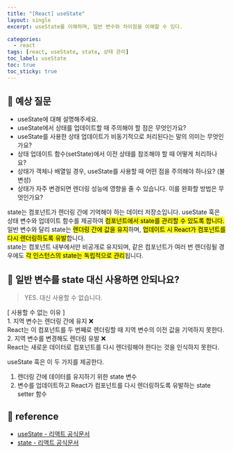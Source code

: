 ```yaml
---
title: "[React] useState"
layout: single
excerpt: useState를 이해하며, 일반 변수와 차이점을 이해할 수 있다.

categories:
  - react
tags: [react, useState, state, 상태 관리]
toc_label: useState
toc: true
toc_sticky: true
---
```


## 💭 예상 질문

- useState에 대해 설명해주세요.
- useState에서 상태를 업데이트할 때 주의해야 할 점은 무엇인가요?
- useState를 사용한 상태 업데이트가 비동기적으로 처리된다는 말의 의미는 무엇인가요?
- 상태 업데이트 함수(setState)에서 이전 상태를 참조해야 할 때 어떻게 처리하나요?
- 상태가 객체나 배열일 경우, useState를 사용할 때 어떤 점을 주의해야 하나요? (불변성)
- 상태가 자주 변경되면 렌더링 성능에 영향을 줄 수 있습니다. 이를 완화할 방법은 무엇인가요?

<div class="red-box">
  <div>state는 <span class="high">컴포넌트가 렌더링 간에 기억해야 하는 데이터 저장소</span>입니다. useState 훅은 상태 변수와 업데이트 함수를 제공하여 <mark class="mark">컴포넌트에서 state를 관리할 수 있도록 합니다.</mark></div>
  <div>일반 변수와 달리 state는 <mark class="mark">렌더링 간에 값을 유지</mark>하며, <mark class="mark">업데이트 시 React가 컴포넌트를 다시 렌더링하도록 유발</mark>합니다.</div>
  <div>state는 컴포넌트 내부에서만 비공개로 유지되며, 같은 컴포넌트가 여러 번 렌더링될 경우에도 <mark class="mark">각 인스턴스의 state는 독립적으로 관리</mark>됩니다.</div>
</div>

## 🚨 일반 변수를 state 대신 사용하면 안되나요?

> YES. 대신 사용할 수 없습니다.

<div class="blue-box">
  <div>[ 사용할 수 없는 이유 ]</div>
  <div>1. 지역 변수는 렌더링 간에 유지 ❌</div>
  <div>React는 이 컴포넌트를 두 번째로 렌더링할 때 지역 변수의 이전 값을 기억하지 못한다.</div>
  <div>2. 지역 변수를 변경해도 렌더링 유발 ❌</div>
  <div>React는 새로운 데이터로 컴포넌트를 다시 렌더링해야 한다는 것을 인식하지 못한다.</div>
</div>

useState 훅은 이 두 가지를 제공한다.

1. 렌더링 간에 데이터를 유지하기 위한 state 변수
2. 변수를 업데이트하고 React가 컴포넌트를 다시 렌더링하도록 유발하는 state setter 함수

## 📘 reference

- [useState - 리액트 공식문서](https://ko.react.dev/reference/react/useState)
- [state - 리액트 공식문서](https://ko.react.dev/learn/state-a-components-memory)
